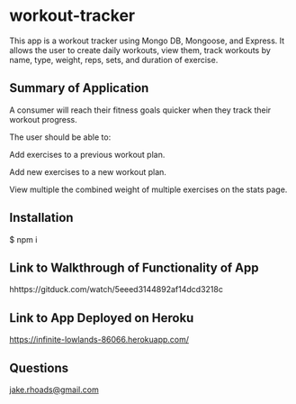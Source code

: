 # workout-tracker

This app is a  workout tracker using Mongo DB, Mongoose, and Express. It allows the user to create daily workouts, view them, track workouts by name, type, weight, reps, sets, and duration of exercise.

## Summary of Application
A consumer will reach their fitness goals quicker when they track their workout progress.

The user should be able to:

Add exercises to a previous workout plan.

Add new exercises to a new workout plan.

View multiple the combined weight of multiple exercises on the stats page.

## Installation
$ npm i

## Link to Walkthrough of Functionality of App

hhttps://gitduck.com/watch/5eeed3144892af14dcd3218c

## Link to App Deployed on Heroku

https://infinite-lowlands-86066.herokuapp.com/

## Questions

jake.rhoads@gmail.com 
